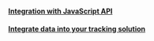 #### [Integration with JavaScript API](/experiences/publish/javascript_api/javascript_api.md)
#### [Integrate data into your tracking solution](/experiences/publish/integration_tracking.md)
